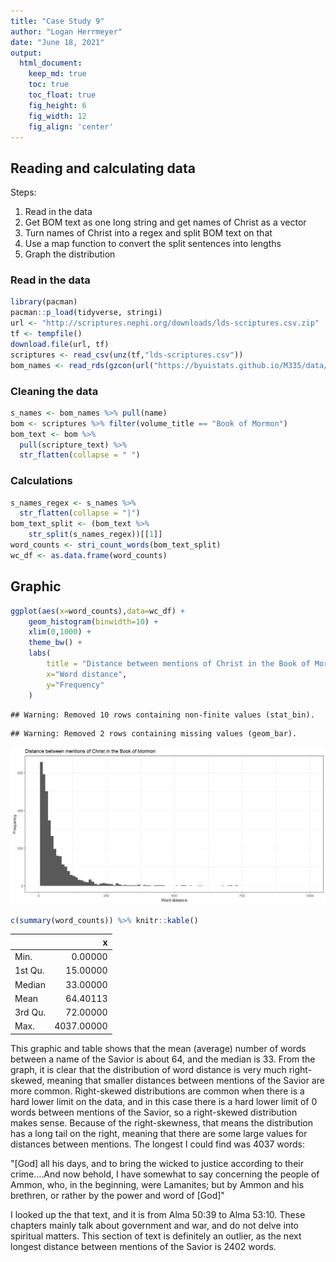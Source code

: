 ```yaml
---
title: "Case Study 9"
author: "Logan Herrmeyer"
date: "June 18, 2021"
output:
  html_document:  
    keep_md: true
    toc: true
    toc_float: true
    fig_height: 6
    fig_width: 12
    fig_align: 'center'
---
```




## Reading and calculating data

Steps:
1. Read in the data
2. Get BOM text as one long string and get names of Christ as a vector
3. Turn names of Christ into a regex and split BOM text on that
4. Use a map function to convert the split sentences into lengths
5. Graph the distribution

### Read in the data

```r
library(pacman)
pacman::p_load(tidyverse, stringi)
url <- "http://scriptures.nephi.org/downloads/lds-scriptures.csv.zip"
tf <- tempfile()
download.file(url, tf)
scriptures <- read_csv(unz(tf,"lds-scriptures.csv"))
bom_names <- read_rds(gzcon(url("https://byuistats.github.io/M335/data/BoM_SaviorNames.rds")))
```

### Cleaning the data

```r
s_names <- bom_names %>% pull(name)
bom <- scriptures %>% filter(volume_title == "Book of Mormon")
bom_text <- bom %>%
  pull(scripture_text) %>%
  str_flatten(collapse = " ")
```

### Calculations


```r
s_names_regex <- s_names %>%
  str_flatten(collapse = "|")
bom_text_split <- (bom_text %>% 
    str_split(s_names_regex))[[1]]
word_counts <- stri_count_words(bom_text_split)
wc_df <- as.data.frame(word_counts)
```

## Graphic


```r
ggplot(aes(x=word_counts),data=wc_df) +
    geom_histogram(binwidth=10) +
    xlim(0,1000) +
    theme_bw() +
    labs(
        title = "Distance between mentions of Christ in the Book of Mormon",
        x="Word distance",
        y="Frequency"
    )
```

```
## Warning: Removed 10 rows containing non-finite values (stat_bin).
```

```
## Warning: Removed 2 rows containing missing values (geom_bar).
```

![](cs09_files/figure-html/unnamed-chunk-5-1.png)<!-- -->

```r
c(summary(word_counts)) %>% knitr::kable()
```



|        |          x|
|:-------|----------:|
|Min.    |    0.00000|
|1st Qu. |   15.00000|
|Median  |   33.00000|
|Mean    |   64.40113|
|3rd Qu. |   72.00000|
|Max.    | 4037.00000|

This graphic and table shows that the mean (average) number of words between a name of the Savior is about 64, and the median is 33. From the graph, it is clear that the distribution of word distance is very much right-skewed, meaning that smaller distances between mentions of the Savior are more common. Right-skewed distributions are common when there is a hard lower limit on the data, and in this case there is a hard lower limit of 0 words between mentions of the Savior, so a right-skewed distribution makes sense. Because of the right-skewness, that means the distribution has a long tail on the right, meaning that there are some large values for distances between mentions. The longest I could find was 4037 words:

"[God] all his days, and to bring the wicked to justice according to their crime....And now behold, I have somewhat to say concerning the people of Ammon, who, in the beginning, were Lamanites; but by Ammon and his brethren, or rather by the power and word of [God]"

I looked up the that text, and it is from Alma 50:39 to Alma 53:10. These chapters mainly talk about government and war, and do not delve into spiritual matters. This section of text is definitely an outlier, as the next longest distance between mentions of the Savior is 2402 words.
